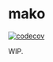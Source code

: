# mako

[![codecov](https://codecov.io/gh/umijs/mako/branch/master/graph/badge.svg?token=qG626mCDs3)](https://codecov.io/gh/umijs/mako)

WIP.
